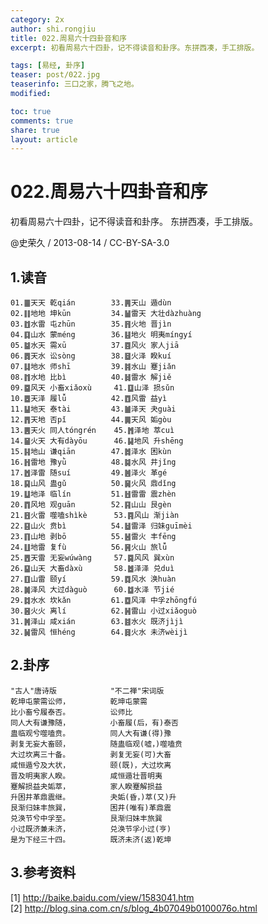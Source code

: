```yaml
---
category: 2x
author: shi.rongjiu
title: 022.周易六十四卦音和序
excerpt: 初看周易六十四卦，记不得读音和卦序。东拼西凑，手工排版。

tags: [易经, 卦序]
teaser: post/022.jpg
teaserinfo: 三口之家，腾飞之地。
modified: 

toc: true
comments: true
share: true
layout: article
---
```


# 022.周易六十四卦音和序

初看周易六十四卦，记不得读音和卦序。
东拼西凑，手工排版。

@史荣久 / 2013-08-14 / CC-BY-SA-3.0  

## 1.读音

    01.䷀天天 乾qián        33.䷠天山 遁dùn      
    02.䷁地地 坤kūn         34.䷡雷天 大壮dàzhuàng   
    03.䷂水雷 屯zhūn        35.䷢火地 晋jìn          
    04.䷃山水 蒙méng        36.䷣地火 明夷míngyí     
    05.䷄水天 需xū          37.䷤风火 家人jiā        
    06.䷅天水 讼sòng        38.䷥火泽 睽kuí          
    07.䷆地水 师shī         39.䷦水山 蹇jiǎn         
    08.䷇水地 比bì          40.䷧雷水 解jiě          
    09.䷈风天 小畜xiǎoxù     41.䷨山泽 损sǔn          
    10.䷉天泽 履lǚ          42.䷩风雷 益yì           
    11.䷊地天 泰tài         43.䷪泽天 夬guài         
    12.䷋天地 否pǐ          44.䷫天风 姤gòu          
    13.䷌天火 同人tóngrén    45.䷬泽地 萃cuì          
    14.䷍火天 大有dàyōu      46.䷭地风 升shēng        
    15.䷎地山 谦qiān        47.䷮泽水 困kùn          
    16.䷏雷地 豫yǜ          48.䷯水风 井jǐng         
    17.䷐泽雷 随suí         49.䷰泽火 革gé    
    18.䷑山风 蛊gǔ          50.䷱火风 鼎dǐng    
    19.䷒地泽 临lín         51.䷲雷雷 震zhèn    
    20.䷓风地 观guān        52.䷳山山 艮gèn    
    21.䷔火雷 噬嗑shìkè      53.䷴风山 渐jiàn    
    22.䷕山火 贲bì          54.䷵雷泽 归妹guīmèi 
    23.䷖山地 剥bō          55.䷶雷火 丰fēng    
    24.䷗地雷 复fù          56.䷷火山 旅lǚ    
    25.䷘天雷 无妄wúwàng     57.䷸风风 巽xùn    
    26.䷙山天 大畜dàxù       58.䷹泽泽 兑duì    
    27.䷚山雷 颐yí          59.䷺风水 涣huàn    
    28.䷛泽风 大过dàguò      60.䷻水泽 节jié    
    29.䷜水水 坎kǎn         61.䷼风泽 中孚zhōngfú
    30.䷝火火 离lí          62.䷽雷山 小过xiǎoguò
    31.䷞泽山 咸xián        63.䷾水火 既济jìjì   
    32.䷟雷风 恒héng        64.䷿火水 未济wèijì


## 2.卦序

    "古人"唐诗版            "不二禅"宋词版
    乾坤屯蒙需讼师，         乾坤屯蒙需
    比小畜兮履泰否。         讼师比
    同人大有谦豫随，         小畜履(后，有)泰否
    蛊临观兮噬嗑贲。         同人大有谦(得)豫
    剥复无妄大畜颐，         随蛊临观(嘘，)噬嗑贲
    大过坎离三十备。         剥复无妄(可)大畜
    咸恒遁兮及大状，         颐(既)，大过坎离
    晋及明夷家人睽。         咸恒遁壮晋明夷
    蹇解损益夬姤萃，         家人睽蹇解损益 
    升困井革鼎震继。         夬姤(昏，)萃(又)升
    艮渐归妹丰旅巽，         困井(唯有)革鼎震
    兑涣节兮中孚至。         艮渐归妹丰旅巽
    小过既济兼未济，         兑涣节孚小过(亨)
    是为下经三十四。         既济未济(返)乾坤


## 3.参考资料

[1] http://baike.baidu.com/view/1583041.htm  
[2] http://blog.sina.com.cn/s/blog_4b07049b0100076o.html  
